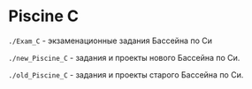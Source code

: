 # Piscine C

`./Exam_C` - экзаменационные задания Бассейна по Си

`./new_Piscine_C` - задания и проекты нового Бассейна по Си.

`./old_Piscine_C` - задания и проекты старого Бассейна по Си.